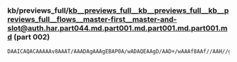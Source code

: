 ### kb/previews_full/kb__previews_full__kb__previews_full__kb__previews_full__flows__master-first__master-and-slot@auth.har.part044.md.part001.md.part001.md.part001.md (part 002)

```md
DAAICAQACAAAAAv8AAAT/AAADAgAAAgEBAP0A/wADAQEAAgD/AAD+/wAAAf8AAf//AAH//gD9/fwA/v78APz//gAEAgIAAQAAAAIBAAACAQIACQQEAAYDAwAAAQAAAgEAAAABAAAEAgIABAcCAAUDAwAFAgI
```

```
